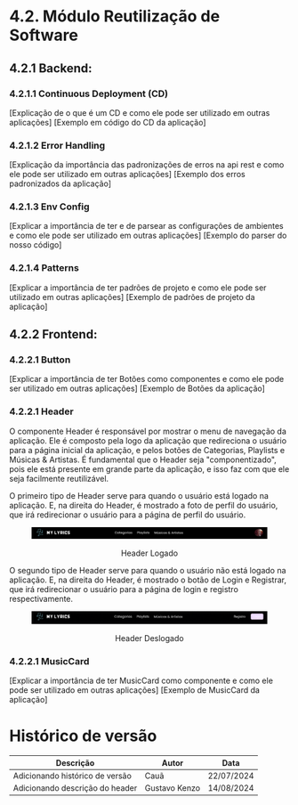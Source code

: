 # 4.2. Módulo Reutilização de Software

## 4.2.1 Backend:

### 4.2.1.1 Continuous Deployment (CD)

[Explicação de o que é um CD e como ele pode ser utilizado em outras aplicações]
[Exemplo em código do CD da aplicação]

### 4.2.1.2 Error Handling

[Explicação da importância das padronizações de erros na api rest e como ele pode
ser utilizado em outras aplicações]
[Exemplo dos erros padronizados da aplicação]

### 4.2.1.3 Env Config

[Explicar a importância de ter e de parsear as configurações de ambientes e como
ele pode ser utilizado em outras aplicações]
[Exemplo do parser do nosso código]

### 4.2.1.4 Patterns

[Explicar a importância de ter padrões de projeto e como ele pode ser utilizado
em outras aplicações]
[Exemplo de padrões de projeto da aplicação]

## 4.2.2 Frontend:

### 4.2.2.1 Button

[Explicar a importância de ter Botões como componentes e como ele pode ser
utilizado em outras aplicações]
[Exemplo de Botões da aplicação]

### 4.2.2.1 Header

O componente Header é responsável por mostrar o menu de navegação da aplicação. Ele é composto pela logo da aplicação que redireciona o usuário para a página inicial da aplicação, e pelos botões de Categorias, Playlists e Músicas & Artistas. É fundamental que o Header seja "componentizado", pois ele está presente em grande parte da aplicação, e isso faz com que ele seja facilmente reutilizável.

O primeiro tipo de Header serve para quando o usuário está logado na aplicação. E, na direita do Header, é mostrado a foto de perfil do usuário, que irá redirecionar o usuário para a página de perfil do usuário.

<figure align="center">

![header](../assets/reutilizacao/header1.png)

  <figcaption>Header Logado</figcaption>
</figure>

O segundo tipo de Header serve para quando o usuário não está logado na aplicação. E, na direita do Header, é mostrado o botão de Login e Registrar, que irá redirecionar o usuário para a página de login e registro respectivamente.

<figure align="center">

![header](../assets/reutilizacao/header2.png)

  <figcaption>Header Deslogado</figcaption>
</figure>

### 4.2.2.1 MusicCard

[Explicar a importância de ter MusicCard como componente e como ele pode ser
utilizado em outras aplicações]
[Exemplo de MusicCard da aplicação]

# Histórico de versão

| Descrição                       | Autor         | Data       |
| ------------------------------- | ------------- | ---------- |
| Adicionando histórico de versão | Cauã          | 22/07/2024 |
| Adicionando descrição do header | Gustavo Kenzo | 14/08/2024 |
